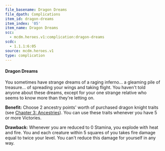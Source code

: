 ```yaml
---
file_basename: Dragon Dreams
file_dpath: Complications
item_id: dragon-dreams
item_index: '05'
item_name: Dragon Dreams
scc:
  - mcdm.heroes.v1:complication:dragon-dreams
scdc:
  - 1.1.1:6:05
source: mcdm.heroes.v1
type: complication
---
```


#### Dragon Dreams

You sometimes have strange dreams of a raging inferno... a gleaming pile of treasure... of spreading your wings and taking flight. You haven't told anyone about these dreams, except for your one strange relative who seems to know more than they're letting on.

**Benefit:** Choose 2 ancestry points' worth of purchased dragon knight traits (see [Chapter 3: Ancestries](#page-35-0)). You can use these traits whenever you have 5 or more Victories.

**Drawback:** Whenever you are reduced to 0 Stamina, you explode with heat and fire. You and each creature within 5 squares of you takes fire damage equal to twice your level. You can't reduce this damage for yourself in any way.
